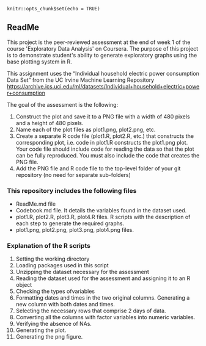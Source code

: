 ```{r setup, include=FALSE}
knitr::opts_chunk$set(echo = TRUE)
```

## ReadMe
This project is the peer-reviewed assessment at the end of week 1 of the course 'Exploratory Data Analysis' on Coursera.
The purpose of this project is to demonstrate  student's ability to generate exploratory graphs using the base plotting system in R.

This assignment uses the “Individual household electric power consumption Data Set” from the UC Irvine Machine Learning Repository https://archive.ics.uci.edu/ml/datasets/Individual+household+electric+power+consumption


The goal of the assessment is the following:
1. Construct the plot and save it to a PNG file with a width of 480 pixels and a height of 480 pixels.
2. Name each of the plot files as plot1.png, plot2.png, etc.
3. Create a separate R code file (plot1.R, plot2.R, etc.) that constructs the corresponding plot, i.e. code in plot1.R constructs the plot1.png plot. Your code file should include code for reading the data so that the plot can be fully reproduced. You must also include the code that creates the PNG file.
4. Add the PNG file and R code file to the top-level folder of your git repository (no need for separate sub-folders)

### This repository includes the following files

* ReadMe.md file
* Codebook.md file. It details the variables found in the dataset used.
* plot1.R, plot2.R, plot3.R, plot4.R files. R scripts with the description of each step to generate the required graphs.
* plot1.png, plot2.png, plot3.png, plot4.png files.

### Explanation of the R scripts
1. Setting the working directory
2. Loading packages used in this script
3. Unzipping the dataset necessary for the assessment
4. Reading the dataset used for the assessment and assigning it to an R object
5. Checking the types ofvariables
6. Formatting dates and times in the two original columns. Generating a new column with both dates and times.
7. Selecting the necessary rows that comprise 2 days of data.
8. Converting all the columns with factor variables into numeric variables.
9. Verifying the absence of NAs.
10. Generating the plot.
11. Generating the png figure.
